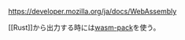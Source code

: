 https://developer.mozilla.org/ja/docs/WebAssembly

[[Rust]]から出力する時には[wasm-pack](https://github.com/rustwasm/wasm-pack)を使う。
